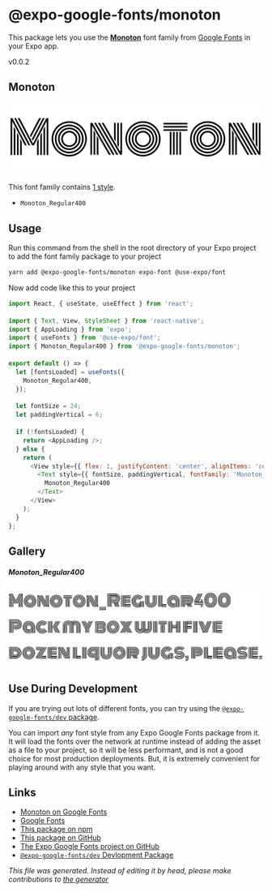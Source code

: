 # @expo-google-fonts/monoton

This package lets you use the [**Monoton**](https://fonts.google.com/specimen/Monoton) font family from [Google Fonts](https://fonts.google.com/) in your Expo app.

v0.0.2

## Monoton

![Monoton](./font-family.png)

This font family contains [1 style](#gallery).

- `Monoton_Regular400`

## Usage

Run this command from the shell in the root directory of your Expo project to add the font family package to your project
```sh
yarn add @expo-google-fonts/monoton expo-font @use-expo/font
```

Now add code like this to your project
```js
import React, { useState, useEffect } from 'react';

import { Text, View, StyleSheet } from 'react-native';
import { AppLoading } from 'expo';
import { useFonts } from '@use-expo/font';
import { Monoton_Regular400 } from '@expo-google-fonts/monoton';

export default () => {
  let [fontsLoaded] = useFonts({
    Monoton_Regular400,
  });

  let fontSize = 24;
  let paddingVertical = 6;

  if (!fontsLoaded) {
    return <AppLoading />;
  } else {
    return (
      <View style={{ flex: 1, justifyContent: 'center', alignItems: 'center' }}>
        <Text style={{ fontSize, paddingVertical, fontFamily: 'Monoton_Regular400' }}>
          Monoton_Regular400
        </Text>
      </View>
    );
  }
};

```

## Gallery

##### Monoton_Regular400
![Monoton_Regular400](./432f7ab89e5991e379800eb285fad653a999a44aca1f9204e62060bbf932b2bf.ttf.png)


## Use During Development

If you are trying out lots of different fonts, you can try using the [`@expo-google-fonts/dev` package](https://www.npmjs.com/package/@expo-google-fonts/dev).

You can import *any* font style from any Expo Google Fonts package from it. It will load the fonts
over the network at runtime instead of adding the asset as a file to your project, so it will be 
less performant, and is not a good choice for most production deployments. But, it is extremely convenient
for playing around with any style that you want.

## Links

- [Monoton on Google Fonts](https://fonts.google.com/specimen/Monoton)
- [Google Fonts](https://fonts.google.com/)
- [This package on npm](https://www.npmjs.com/package/@expo-google-fonts/monoton)
- [This package on GitHub](https://github.com/expo/google-fonts/tree/master/font-packages/monoton)
- [The Expo Google Fonts project on GitHub](https://github.com/expo/google-fonts)
- [`@expo-google-fonts/dev` Devlopment Package](https://github.com/expo/google-fonts/tree/master/font-packages/dev)


*This file was generated. Instead of editing it by head, please make contributions to [the generator](https://github.com/expo/google-fonts/tree/master/packages/generator)*
